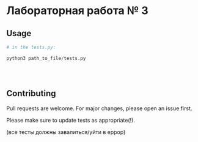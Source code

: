# Лабораторная работа № 3





## Usage

```python
# in the tests.py:

python3 path_to_file/tests.py





```

## Contributing

Pull requests are welcome. For major changes, please open an issue first.


Please make sure to update tests as appropriate(!).

(все тесты должны завалиться/уйти в еррор)
